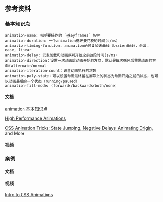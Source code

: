 ## 参考资料

### 基本知识点

```
animation-name: 指明要操作的 `@keyframes` 名字
animation-duration: 一个animation循环要花费的时间(s/ms)
animation-timing-function: animation的预设加速曲线（bezier曲线），例如：ease, linear
animation-delay: 元素加载和动画序列开始之前这段时间(s/ms)
animation-direction：设置一次动画后动画开始的方向，默认是每次循环后重置动画的方向(alternate/normal)
animation-iteration-count：设置动画执行的次数
animation-paly-state：可以设置动画最终留在屏幕上的状态为动画开始之前的状态，也可以动画最后的一个状态（running/paused）
animation-fill-mode: (forwards/backwards/both/none)

```

#### 文档

[animation 基本知识点](https://css-tricks.com/almanac/properties/a/animation/)

[High Performance Animations](https://www.html5rocks.com/en/tutorials/speed/high-performance-animations/)

[CSS Animation Tricks: State Jumping, Negative Delays, Animating Origin, and More](https://css-tricks.com/css-animation-tricks/)

#### 视频

### 案例

#### 文档



#### 视频

[Intro to CSS Animations](https://css-tricks.com/video-screencasts/97-intro-to-css-animations/)